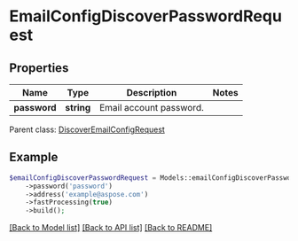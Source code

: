 # EmailConfigDiscoverPasswordRequest


## Properties
Name | Type | Description | Notes
---- | ---- | ----------- | -----
**password** | **string** | Email account password. | 

 Parent class: [DiscoverEmailConfigRequest](DiscoverEmailConfigRequest.md)


## Example
```php
$emailConfigDiscoverPasswordRequest = Models::emailConfigDiscoverPasswordRequest()
    ->password('password')
    ->address('example@aspose.com')
    ->fastProcessing(true)
    ->build();
```


[[Back to Model list]](README.md#documentation-for-models) [[Back to API list]](README.md#documentation-for-api-endpoints) [[Back to README]](README.md)

